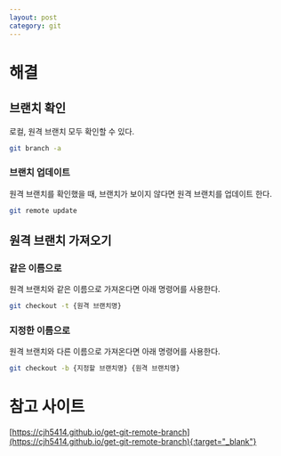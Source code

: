 ```yaml
---
layout: post
category: git
---
```


# 해결

## 브랜치 확인

로컬, 원격 브랜치 모두 확인할 수 있다.

```bash
git branch -a
```

### 브랜치 업데이트

원격 브랜치를 확인했을 때, 브랜치가 보이지 않다면 원격 브랜치를 업데이트 한다.

```bash
git remote update
```

## 원격 브랜치 가져오기

### 같은 이름으로 

원격 브랜치와 같은 이름으로 가져온다면 아래 명령어를 사용한다.

```bash
git checkout -t {원격 브랜치명}
```

### 지정한 이름으로 

원격 브랜치와 다른 이름으로 가져온다면 아래 명령어를 사용한다.

```bash
git checkout -b {지정할 브랜치명} {원격 브랜치명}
```

# 참고 사이트

[https://cjh5414.github.io/get-git-remote-branch](https://cjh5414.github.io/get-git-remote-branch){:target="_blank"}